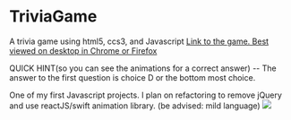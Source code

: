 # TriviaGame
 A trivia game using html5, ccs3, and Javascript
[Link to the game. Best viewed on desktop in Chrome or Firefox](https://ricksinclair.github.io/TriviaGame)

QUICK HINT(so you can see the animations for a correct answer) -- The answer to the first question is choice D or the bottom most choice.

One of my first Javascript projects. I plan on refactoring  to remove jQuery and use reactJS/swift animation library.
 (be advised: mild language)
[<img src="https://ricksinclair.github.io/TriviaGame/Screen%20Shot%202020-09-12%20at%202.37.19%20AM.png">](https://ricksinclair.github.io/TriviaGame)
